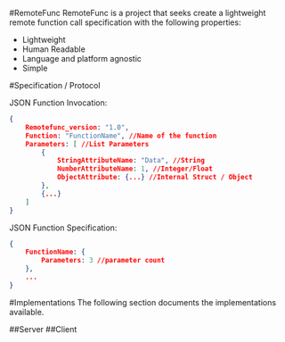 #RemoteFunc
RemoteFunc is a project that seeks create a lightweight remote function call
specification with the following properties:

* Lightweight
* Human Readable
* Language and platform agnostic
* Simple

#Specification / Protocol

JSON Function Invocation:
```json
{
    Remotefunc_version: "1.0", 
    Function: "FunctionName", //Name of the function
    Parameters: [ //List Parameters
        {
            StringAttributeName: "Data", //String
            NumberAttributeName: 1, //Integer/Float
            ObjectAttribute: {...} //Internal Struct / Object
        },
        {...}
    ]
}
```

JSON Function Specification:
```json
{
    FunctionName: {
        Parameters: 3 //parameter count
    },
    ...
}
```

#Implementations
The following section documents the implementations available.

##Server
##Client
